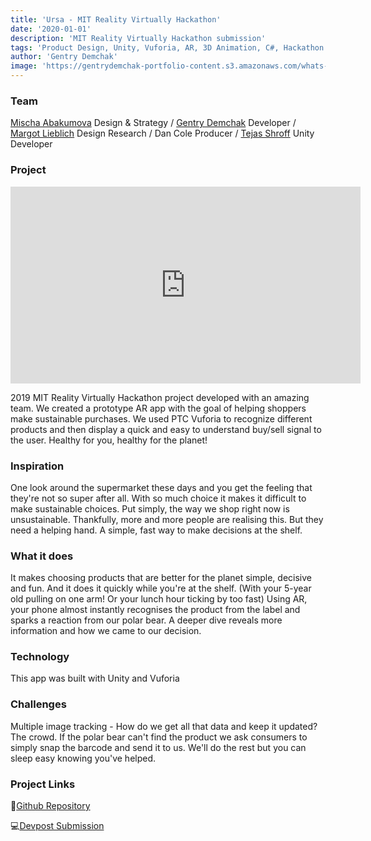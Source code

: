 ```yaml
---
title: 'Ursa - MIT Reality Virtually Hackathon'
date: '2020-01-01'
description: 'MIT Reality Virtually Hackathon submission'
tags: 'Product Design, Unity, Vuforia, AR, 3D Animation, C#, Hackathon'
author: 'Gentry Demchak'
image: 'https://gentrydemchak-portfolio-content.s3.amazonaws.com/whats-in-store-ursa.JPG'
---
```



### Team

[Mischa Abakumova]() Design & Strategy / [Gentry Demchak](https://portfolio.gentrydemchak.com) Developer / [Margot Lieblich]() Design Research / Dan Cole Producer / [Tejas Shroff](https://www.tejasshroff.com/) Unity Developer

### Project

<iframe width="560" height="315" src="https://www.youtube.com/embed/-vN5sSfZQ04" title="YouTube video player" frameborder="0" allow="accelerometer; autoplay; clipboard-write; encrypted-media; gyroscope; picture-in-picture; web-share" allowfullscreen></iframe>

2019 MIT Reality Virtually Hackathon project developed with an amazing team. We created a prototype AR app with the goal of helping shoppers make sustainable purchases. We used PTC Vuforia to recognize different products and then display a quick and easy to understand buy/sell signal to the user. Healthy for you, healthy for the planet!

### Inspiration

One look around the supermarket these days and you get the feeling that they're not so super after all. With so much choice it makes it difficult to make sustainable choices. Put simply, the way we shop right now is unsustainable. Thankfully, more and more people are realising this. But they need a helping hand. A simple, fast way to make decisions at the shelf.

### What it does

It makes choosing products that are better for the planet simple, decisive and fun. And it does it quickly while you're at the shelf. (With your 5-year old pulling on one arm! Or your lunch hour ticking by too fast) Using AR, your phone almost instantly recognises the product from the label and sparks a reaction from our polar bear. A deeper dive reveals more information and how we came to our decision.

### Technology

This app was built with Unity and Vuforia

### Challenges

Multiple image tracking - How do we get all that data and keep it updated? The crowd. If the polar bear can't find the product we ask consumers to simply snap the barcode and send it to us. We'll do the rest but you can sleep easy knowing you've helped.

### Project Links

🐙[Github Repository](https://github.com/RealityVirtually2019/Ursa)

💻[Devpost Submission](https://devpost.com/software/shopgood)